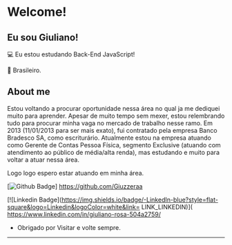 # Welcome!

 

## Eu sou Giuliano!

 

:computer: Eu estou estudando Back-End JavaScript!

:house_with_garden: Brasileiro.



## About me

Estou voltando a procurar oportunidade nessa área no qual ja me dediquei muito para aprender.
Apesar de muito tempo sem mexer, estou relembrando tudo para procurar minha vaga no mercado de trabalho nesse ramo.
Em 2013 (11/01/2013 para ser mais exato), fui contratado pela empresa Banco Bradesco SA, como escriturário. Atualmente estou na empresa atuando como Gerente de Contas Pessoa Física, segmento Exclusive (atuando com atendimento ao público de média/alta renda), mas estudando e muito para voltar a atuar nessa área.

Logo logo espero estar atuando em minha área.

[![Github Badge](https://img.shields.io/badge/-Github-000?style=flat-square&logo=Github&logoColor=white&link=LINK_GIT)]  https://github.com/Giuzzeraa

[![Linkedin Badge](https://img.shields.io/badge/-LinkedIn-blue?style=flat-square&logo=Linkedin&logoColor=white&link= LINK_LINKEDIN)]( https://www.linkedin.com/in/giuliano-rosa-504a2759/



- Obrigado por Visitar e volte sempre.

----------------------------------------------------------------------------------
